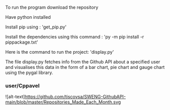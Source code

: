 To run the program download the repository

Have python installed

Install pip using : 'get_pip.py'

Install the dependencies using this command : 'py -m pip install -r pippackage.txt'

Here is the command to run the project: 'display.py'

The file display.py fetches info from the Github API about a specified user and visualises this data in the form of a bar chart, pie chart and gauge chart using the pygal library.

### user/Cppavel
![alt-text]https://github.com/tiscovsa/SWENG-GithubAPI-main/blob/master/Repositories_Made_Each_Month.svg
